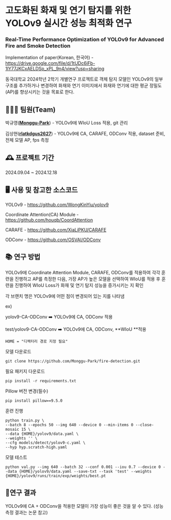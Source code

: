 # 고도화된 화재 및 연기 탐지를 위한 YOLOv9 실시간 성능 최적화 연구 

### Real-Time Performance Optimization of YOLOv9 for Advanced Fire and Smoke Detection


Implementation of paper(Korean, 한국어) - https://drive.google.com/file/d/1tUDc6iFb-1lY77JKCxAELDSp_xPL_9n4/view?usp=sharing

동국대학교 2024학년 2학기 개별연구 프로젝트로 객체 탐지 모델인 YOLOv9의 일부 구조를 추가하거나 변경하여 화재와 연기 이미지에서 화재와 연기에 대한 평균 정밀도(AP)를 향상시키는 것을 목표로 한다.



## 🧑‍🤝‍🧑 팀원(Team)

박규영([**Monggu-Park**](https://github.com/Monggu-Park)) - YOLOv9에 WIoU Loss 적용, git 관리

김상현([**rlatkdgus2627**](https://github.com/rlatkdgus2627)) - YOLOv9에 CA, CARAFE, ODConv 적용, dataset 준비, 전체 모델 AP, fps 측정



## 🕰️ 프로젝트 기간

2024.09.04 ~ 2024.12.18



## 🖥️ 사용 및 참고한 소스코드

YOLOv9 - https://github.com/WongKinYiu/yolov9

Coordinate Attention(CA) Module - https://github.com/houqb/CoordAttention

CARAFE - https://github.com/XiaLiPKU/CARAFE

ODConv - https://github.com/OSVAI/ODConv


## 📚 연구 방법

YOLOv9에 Coordinate Attention Module, CARAFE, ODConv를 적용하여 각각 훈련을 진행하고 AP를 측정한 다음, 가장 AP가 높은 모델을 선택하여 WIoU를 적용 후 훈련을 진행하여 WIoU Loss가 화재 및 연기 탐지 성능을 증가시키는 지 확인

각 브랜치 명은 YOLOv9에 어떤 점이 변경되어 있는 지를 나타냄

ex) 

yolov9-CA-ODConv ➡️ YOLOv9에 CA, ODConv 적용

test/yolov9-CA-ODConv ➡️ YOLOv9에 CA, ODConv, **WIoU **적용



```
HOME = "디렉터리 경로 지정 필요"
```

모델 다운로드

```
git clone https://github.com/Monggu-Park/fire-detection.git
```

필요 패키지 다운로드

```
pip install -r requirements.txt
```

Pillow 버전 변경(필수)

```
pip install pillow==9.5.0
```

훈련 진행

```
python train.py \
--batch 8 --epochs 50 --img 640 --device 0 --min-items 0 --close-mosaic 15 \
--data {HOME}/yolov9/data.yaml \
--weights '' \
--cfg models/detect/yolov9-c.yaml \
--hyp hyp.scratch-high.yaml
```

모델 테스트

```
python val.py --img 640 --batch 32 --conf 0.001 --iou 0.7 --device 0 --data {HOME}/yolov9/data.yaml --save-txt --task 'test' --weights {HOME}/yolov9/runs/train/exp/weights/best.pt
```



## 📜연구 결과

YOLOv9에 CA + ODConv을 적용한 모델이 가장 성능이 좋은 것을 알 수 있다. (성능 측정 결과는 논문 참고)
